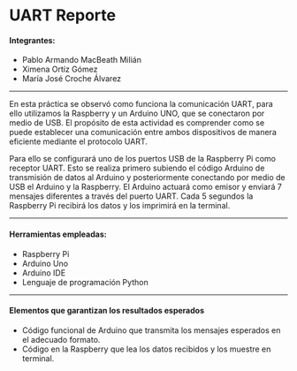 # UART Reporte

#### Integrantes: 
* Pablo Armando MacBeath Milián
* Ximena Ortíz Gómez
* María José Croche Álvarez

---
En esta práctica se observó como funciona la comunicación UART, para ello utilizamos la Raspberry y un Arduino UNO, que se conectaron por medio de USB. El propósito de esta actividad es comprender como se puede establecer una comunicación entre ambos dispositivos de manera eficiente mediante el protocolo UART.

Para ello se configurará uno de los puertos USB de la Raspberry Pi como receptor UART. Esto se realiza primero subiendo el código Arduino de transmisión de datos al Arduino y posteriormente conectando por medio de USB el Arduino y la Raspberry. El Arduino actuará como emisor y enviará 7 mensajes diferentes a través del puerto UART. Cada 5 segundos la Raspberry Pi recibirá los datos y los imprimirá en la terminal.

---
#### Herramientas empleadas:
* Raspberry Pi
* Arduino Uno
* Arduino IDE
* Lenguaje de programación Python
---

#### Elementos que garantizan los resultados esperados
* Código funcional de Arduino que transmita los mensajes esperados en el adecuado formato.
* Código en la Raspberry que lea los datos recibidos y los muestre en terminal.
